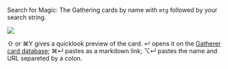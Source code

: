 Search for Magic: The Gathering cards by name with `mtg` followed by your search string.

![](https://i.imgur.com/KC43CeL.png)

⇧ or ⌘Y gives a quicklook preview of the card. ↵ opens it on the [Gatherer card database](http://gatherer.wizards.com/); ⌘↵ pastes as a markdown link; ⌥↵ pastes the name and URL separeted by a colon.
